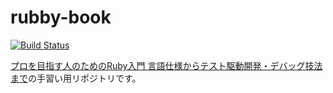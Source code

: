 # rubby-book

[![Build Status](https://travis-ci.org/kamataryo/ruby-book.svg?branch=master)](https://travis-ci.org/kamataryo/ruby-book)

[プロを目指す人のためのRuby入門 言語仕様からテスト駆動開発・デバッグ技法まで](https://gihyo.jp/dp/ebook/2017/978-4-7741-9464-6)の手習い用リポジトリです。
